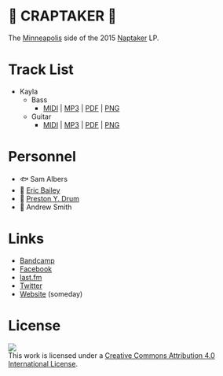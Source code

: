 # :poop: CRAPTAKER :poop: 
The [Minneapolis][1] side of the 2015 [Naptaker][1] LP.

[1]: http://ecstatticstudio.com
[2]: https://naptaker.bandcamp.com


# Track List
- Kayla
  - Bass
    - [MIDI](MIDI/kayla-bass.mid?raw=true) |
    [MP3](MP3/kayla-bass.mp3?raw=true) |
	[PDF](PDF/kayla-bass.pdf?raw=true) |
	[PNG](PNG/kayla-bass.png?raw=true)
  - Guitar
    - [MIDI](MIDI/kayla-guitar.mid?raw=true) |
    [MP3](MP3/kayla-guitar.mp3?raw=true) |
    [PDF](PDF/kayla-guitar.pdf?raw=true) |
	[PNG](PNG/kayla-guitar.png?raw=true)


# Personnel
- :fish: Sam Albers
- :guitar: [Eric Bailey][3]
- :clap: [Preston Y. Drum][4]
- :microphone: Andrew Smith

[3]: https://github.com/yurrriq
[4]: http://prestonpaintings.tumblr.com


# Links
- [Bandcamp][2]
- [Facebook][5]
- [last.fm][6]
- [Twitter][7]
- [Website][8] (someday)

[5]: https://www.facebook.com/naptakerband
[6]: http://www.last.fm/music/Naptaker
[7]: https://twitter.com/naptakerband
[8]: http://naptakerrr.com


# License
[![](https://i.creativecommons.org/l/by/4.0/88x31.png)](http://creativecommons.org/licenses/by/4.0/)  
This work is licensed under a <a rel="license" href="http://creativecommons.org/licenses/by/4.0/">Creative Commons Attribution 4.0 International License</a>.
